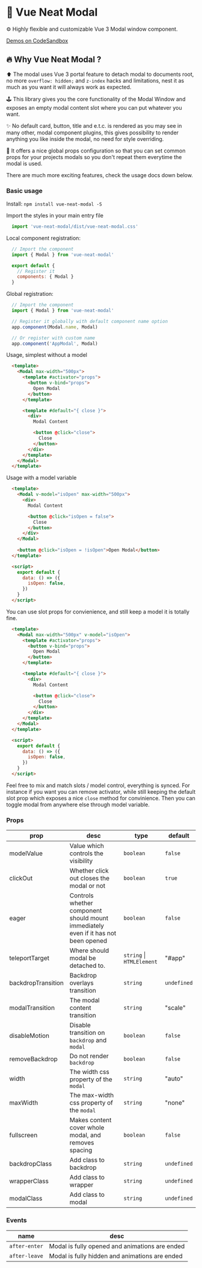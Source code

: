 # 💋 Vue Neat Modal

⚙️ Highly flexible and customizable Vue 3 Modal window component.

[Demos on CodeSandbox](https://codesandbox.io/s/vue-neat-modal-rw850?file=/src/App.vue) 

## 🔥 Why Vue Neat Modal ?

⬆️ The modal uses Vue 3 portal feature to detach modal to documents root, no
more `overflow: hidden;` and `z-index` hacks and limitations, nest it as much
as you want it will always work as expected.

🕹 This library gives you the core functionality of the Modal Window and exposes
an empty modal content slot where you can put whatever you want.

✨ No default card, button, title and e.t.c. is rendered as you may see in many other, 
modal component plugins, this gives possibility to render anything you like inside the modal,
no need for style overriding.

🔩 It offers a nice global props configuration so that you can set
common props for your projects modals so you don't repeat them everytime the modal is used.

There are much more exciting features, check the usage docs down below.

### Basic usage

Install: `npm install vue-neat-modal -S`

Import the styles in your main entry file
```js
  import 'vue-neat-modal/dist/vue-neat-modal.css'
```

Local component registration:
```js
  // Import the component
  import { Modal } from 'vue-neat-modal'

  export default {
    // Register it
    components: { Modal }
  }
```

Global registration:
```js
  // Import the component
  import { Modal } from 'vue-neat-modal'

  // Register it globally with default component name option 
  app.component(Modal.name, Modal)

  // Or register with custom name
  app.component('AppModal', Modal)
```

Usage, simplest without a model
```html
  <template>
    <Modal max-width="500px">
      <template #activator="props">
        <button v-bind="props">
          Open Modal
        </button>
      </template>

      <template #default="{ close }">
        <div>
          Modal Content

          <button @click="close">
            Close
          </button>
        </div>
      </template>
    </Modal>
  </template>
```

Usage with a model variable
```html
  <template>
    <Modal v-model="isOpen" max-width="500px">
      <div>
        Modal Content

        <button @click="isOpen = false">
          Close
        </button>
      </div>
    </Modal>
  
    <button @click="isOpen = !isOpen">Open Modal</button>
  </template>

  <script>
    export default {
      data: () => ({
        isOpen: false,
      })
    }
  </script>
```

You can use slot props for convienience, and still keep a model it is totally fine.
```html
  <template>
    <Modal max-width="500px" v-model="isOpen">
      <template #activator="props">
        <button v-bind="props">
          Open Modal
        </button>
      </template>

      <template #default="{ close }">
        <div>
          Modal Content

          <button @click="close">
            Close
          </button>
        </div>
      </template>
    </Modal>
  </template>

  <script>
    export default {
      data: () => ({
        isOpen: false,
      })
    }
  </script>
```

Feel free to mix and match slots / model control, everything is synced. For instance if you want you can remove activator, while still keeping the default slot prop which exposes a nice `close` method for convinience. Then you can toggle modal from anywhere else through model variable. 

### Props
| prop               | desc                                                                               | type                  | default   |
|--------------------|------------------------------------------------------------------------------------|-----------------------|-----------|
| modelValue         | Value which controls the visibility                                                | `boolean`               | `false`     |
| clickOut           | Whether click out closes the modal or not                                          | `boolean`               | `true`      |
| eager              | Controls whether component should mount immediately even if it has not been opened | `boolean`               | `false`     |
| teleportTarget     | Where should modal be detached to.                                                 | `string` \| `HTMLElement` | "#app"    |
| backdropTransition | Backdrop overlays transition                                                       | `string`                | `undefined` |
| modalTransition    | The modal content transition                                                       | `string`                | "scale"     |
| disableMotion      | Disable transition on `backdrop` and `modal`                                         | `boolean`               | `false`     |
| removeBackdrop     | Do not render `backdrop`                                                             | `boolean`               | `false`     |
| width              | The width css property of the `modal`                                              | `string`                | "auto"    |
| maxWidth | The max-width css property of the `modal`                                              | `string`                | "none"    |
| fullscreen | Makes content cover whole modal, and removes spacing | `boolean` | `false` |
| backdropClass | Add class to backdrop | `string` | `undefined` |
| wrapperClass | Add class to wrapper | `string` | `undefined` |
| modalClass | Add class to modal | `string` | `undefined` |

### Events
| name          | desc |                                                                      
|---------------|-----------------------------------------------|
| `after-enter` | Modal is fully opened and animations are ended 
| `after-leave` | Modal is fully hidden and animations are ended